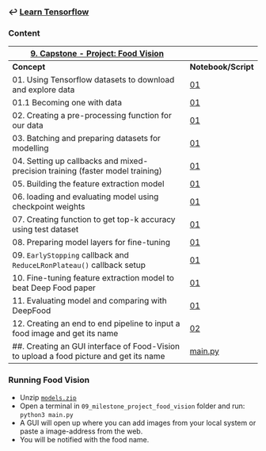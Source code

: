 ### ↩️ [**Learn Tensorflow**](../README.md)

### Content

| <u>**9. Capstone - Project: Food Vision**</u>  ||
|---------|----------|
| **Concept** | **Notebook/Script** |
|01. Using Tensorflow datasets to download and explore data |[01](01_food_vision_capstone_project.ipynb)|
|01.1 Becoming one with data |[01](01_food_vision_capstone_project.ipynb)|
|02. Creating a pre-processing function for our data |[01](01_food_vision_capstone_project.ipynb)|
|03. Batching and preparing datasets for modelling |[01](01_food_vision_capstone_project.ipynb)|
|04. Setting up callbacks and mixed-precision training (faster model training) |[01](01_food_vision_capstone_project.ipynb)|
|05. Building the feature extraction model |[01](01_food_vision_capstone_project.ipynb)|
|06. loading and evaluating model using checkpoint weights |[01](01_food_vision_capstone_project.ipynb)|
|07. Creating function to get top-k accuracy using test dataset |[01](01_food_vision_capstone_project.ipynb)|
|08. Preparing model layers for fine-tuning |[01](01_food_vision_capstone_project.ipynb)|
|09. `EarlyStopping` callback and `ReduceLRonPlateau()` callback setup |[01](01_food_vision_capstone_project.ipynb)|
|10. Fine-tuning feature extraction model to beat Deep Food paper |[01](01_food_vision_capstone_project.ipynb)|
|11. Evaluating model and comparing with DeepFood |[01](01_food_vision_capstone_project.ipynb)|
|12. Creating an end to end pipeline to input a food image and get its name |[02](02_food_vision_capstone_project.ipynb)|
|##. Creating an GUI interface of Food-Vision to upload a food picture and get its name |[main.py](main.py)|

### Running Food Vision
* Unzip [`models.zip`](09_milestone_project_food_vision/models.zip)
* Open a terminal in `09_milestone_project_food_vision` folder and run: `python3 main.py`
* A GUI will open up where you can add images from your local system or paste a image-address from the web.
* You will be notified with the food name.
